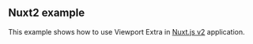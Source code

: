 ## Nuxt2 example

This example shows how to use Viewport Extra in [Nuxt.js v2](https://nuxtjs.org/) application.

